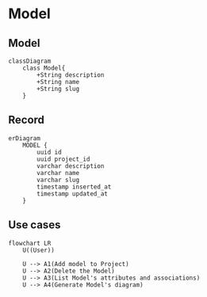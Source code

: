 # Model

## Model
```mermaid
classDiagram
    class Model{
        +String description
        +String name
        +String slug
    }
```

## Record

```mermaid
erDiagram
    MODEL {
        uuid id
        uuid project_id
        varchar description
        varchar name
        varchar slug
        timestamp inserted_at
        timestamp updated_at
    }
```

## Use cases
```mermaid
flowchart LR
    U((User))

    U --> A1(Add model to Project)
    U --> A2(Delete the Model)
    U --> A3(List Model's attributes and associations)
    U --> A4(Generate Model's diagram)
```
